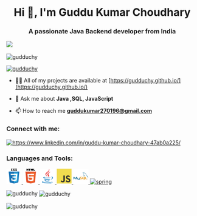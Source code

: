 <h1 align="center">Hi 👋, I'm Guddu Kumar Choudhary</h1>
<h3 align="center">A passionate Java Backend developer from India</h3>
<img src="https://camo.githubusercontent.com/2b526261e88935a5671e4a20a23e230c06dc6e9192706fa9d40190bf0f58a050/68747470733a2f2f692e70696e696d672e636f6d2f6f726967696e616c732f66612f37622f34622f66613762346264633362326637336537343965356332633634366434616531332e676966"/>

<p align="left"> <img src="https://komarev.com/ghpvc/?username=gudduchy&label=Profile%20views&color=0e75b6&style=flat" alt="gudduchy" /> </p>

<p align="left"> <a href="https://github.com/ryo-ma/github-profile-trophy"><img src="https://github-profile-trophy.vercel.app/?username=gudduchy" alt="gudduchy" /></a> </p>

- 👨‍💻 All of my projects are available at [https://gudduchy.github.io/](https://gudduchy.github.io/)

- 💬 Ask me about **Java ,SQL, JavaScript**

- 📫 How to reach me **guddukumar270196@gmail.com**

<h3 align="left">Connect with me:</h3>
<p align="left">
<a href="https://www.linkedin.com/in/guddu-kumar-choudhary-47ab0a225/" target="blank"><img align="center" src="https://raw.githubusercontent.com/rahuldkjain/github-profile-readme-generator/master/src/images/icons/Social/linked-in-alt.svg" alt="https://www.linkedin.com/in/guddu-kumar-choudhary-47ab0a225/" height="30" width="40" /></a>
</p>

<h3 align="left">Languages and Tools:</h3>
<p align="left"> <a href="https://www.w3schools.com/css/" target="_blank" rel="noreferrer"> <img src="https://raw.githubusercontent.com/devicons/devicon/master/icons/css3/css3-original-wordmark.svg" alt="css3" width="40" height="40"/> </a> <a href="https://www.w3.org/html/" target="_blank" rel="noreferrer"> <img src="https://raw.githubusercontent.com/devicons/devicon/master/icons/html5/html5-original-wordmark.svg" alt="html5" width="40" height="40"/> </a> <a href="https://www.java.com" target="_blank" rel="noreferrer"> <img src="https://raw.githubusercontent.com/devicons/devicon/master/icons/java/java-original.svg" alt="java" width="40" height="40"/> </a> <a href="https://developer.mozilla.org/en-US/docs/Web/JavaScript" target="_blank" rel="noreferrer"> <img src="https://raw.githubusercontent.com/devicons/devicon/master/icons/javascript/javascript-original.svg" alt="javascript" width="40" height="40"/> </a> <a href="https://www.mysql.com/" target="_blank" rel="noreferrer"> <img src="https://raw.githubusercontent.com/devicons/devicon/master/icons/mysql/mysql-original-wordmark.svg" alt="mysql" width="40" height="40"/> </a> <a href="https://spring.io/" target="_blank" rel="noreferrer"> <img src="https://www.vectorlogo.zone/logos/springio/springio-icon.svg" alt="spring" width="40" height="40"/> </a> </p>

<p><img align="left" src="https://github-readme-stats.vercel.app/api/top-langs?username=gudduchy&show_icons=true&locale=en&layout=compact" alt="gudduchy" /></p>

<p>&nbsp;<img align="center" src="https://github-readme-stats.vercel.app/api?username=gudduchy&show_icons=true&locale=en" alt="gudduchy" /></p>

<p><img align="center" src="https://github-readme-streak-stats.herokuapp.com/?user=gudduchy&" alt="gudduchy" /></p>
